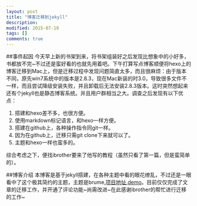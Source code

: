 ```yaml
---
layout: post
title: "博客迁移到jekyll"
description: 
modified: 2015-07-19
tags: []
comments: true
---
```


##事件起因
今天早上新的书架到来，将书架组装好之后发现比想象中的小好多，书都放不完~不过还是蛮好看的也就先用着吧。下午打算写点博客顺便将hexo上的博客迁移到Mac上，但是迁移过程中发现问题简直太多，而且很麻烦：由于版本不同，原先win7系统中的版本是2.8.3，现在Mac新装的时3.0，导致很多文件不一样，而且尝试降级安装失败，并且卸载后无法安装2.8.3版本。这时突然想起来还有个jekyll也是静态博客系统。并且用户群相当之大。调查之后发现有以下优点：

1. 搭建和hexo差不多，也很方便。
2. 使用markdown标记语言，和hexo一样方便。
3. 搭建在github上，各种操作指令同git一样。
4. 因为在github上，迁移只需git clone下来就可以了。
5. 主题和hexo一样也蛮多的。

综合考虑之下，便找ibrother要来了他写的教程（虽然只看了第一篇，但是蛮简单的）。

##博客介绍
本博客是基于jekyll搭建，在各种主题中看的眼花缭乱，不过还是一眼看中了这个极其简约的主题，主题是brume,[项目地址](https://github.com/aigarsdz/brume),[demo](http://aigarsdz.github.io/brume/)。目前仅仅完成了文章的迁移工作，并开通了评论功能~尚需改进~在此感谢ibrother的帮忙进行迁移的工作~